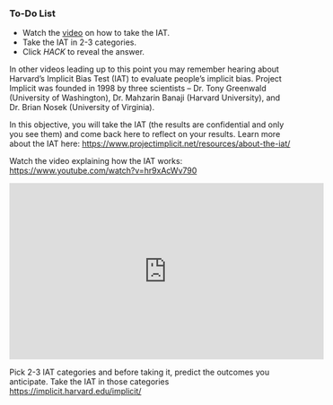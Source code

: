 

<div class="aside">
<h3>To-Do List</h3>
<ul>
  <li>Watch the <a href="https://www.youtube.com/watch?v=hr9xAcWv790">video</a> on how to take the IAT. </li>
  <li>Take the IAT in 2-3 categories.</li>
  <li>Click <em>HACK</em> to reveal the answer.</li>
</ul>
</div>

In other videos leading up to this point you may remember hearing about Harvard’s Implicit Bias Test (IAT) to evaluate people’s implicit bias. Project Implicit was founded in 1998 by three scientists – Dr. Tony Greenwald (University of Washington), Dr. Mahzarin Banaji (Harvard University), and Dr. Brian Nosek (University of Virginia). 

In this objective, you will take the IAT (the results are confidential and only you see them) and come back here to reflect on your results. Learn more about the IAT here: https://www.projectimplicit.net/resources/about-the-iat/


Watch the video explaining how the IAT works: 
https://www.youtube.com/watch?v=hr9xAcWv790

<iframe width="560" height="315" src="https://www.youtube-nocookie.com/embed/hr9xAcWv790" title="YouTube video player" frameborder="0" allow="accelerometer; autoplay; clipboard-write; encrypted-media; gyroscope; picture-in-picture" allowfullscreen></iframe>

Pick 2-3 IAT categories and before taking it,  predict the outcomes you anticipate. Take the IAT in those categories
https://implicit.harvard.edu/implicit/



